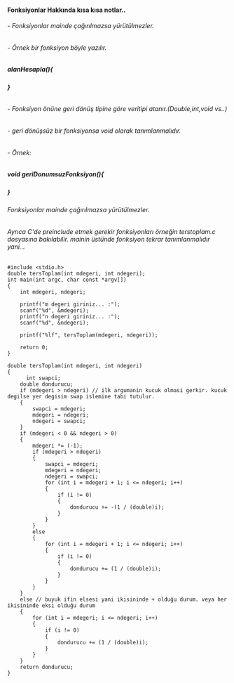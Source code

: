 #### Fonksiyonlar Hakkında kısa kısa notlar..
###### - Fonksiyonlar mainde çağırılmazsa yürütülmezler.
###### - Örnek bir fonksiyon böyle yazılır.
###### 
##### alanHesapla(){


##### }
###### 
###### - Fonksiyon önüne geri dönüş tipine göre veritipi atanır.(Double,int,void vs..)
###### - geri dönüşsüz bir fonksiyonsa void olarak tanımlanmalıdır.
###### - Örnek:
##### void geriDonumsuzFonksiyon(){

##### }

###### Fonksiyonlar mainde çağırılmazsa yürütülmezler.
###### Ayrıca C'de preinclude etmek gerekir fonksiyonları örneğin terstoplam.c dosyasına bakılabilir. mainin üstünde fonksiyon tekrar tanımlanmalıdır yani...
```ckodu
#include <stdio.h>
double tersToplam(int mdegeri, int ndegeri);
int main(int argc, char const *argv[])
{
    int mdegeri, ndegeri;

    printf("m degeri giriniz... :");
    scanf("%d", &mdegeri);
    printf("n degeri giriniz... :");
    scanf("%d", &ndegeri);

    printf("%lf", tersToplam(mdegeri, ndegeri));

    return 0;
}

double tersToplam(int mdegeri, int ndegeri)
{
      int swapci;
    double dondurucu;
    if (mdegeri > ndegeri) // ilk argumanin kucuk olmasi gerkir. kucuk degilse yer degisim swap islemine tabi tutulur.
    {
        swapci = mdegeri;
        mdegeri = ndegeri;
        ndegeri = swapci;
    }
    if (mdegeri < 0 && ndegeri > 0)
    {
        mdegeri *= (-1);
        if (mdegeri > ndegeri)
        {
            swapci = mdegeri;
            mdegeri = ndegeri;
            ndegeri = swapci;
            for (int i = mdegeri + 1; i <= ndegeri; i++)
            {
                if (i != 0)
                {
                    dondurucu += -(1 / (double)i);
                }   
            }
        }
        else
        {
            for (int i = mdegeri + 1; i <= ndegeri; i++)
            {
                if (i != 0)
                {
                    dondurucu += (1 / (double)i);
                }
            }
        }
    }
    else // buyuk ifin elsesi yani ikisininde + olduğu durum. veya her ikisininde eksi olduğu durum
    {
        for (int i = mdegeri; i <= ndegeri; i++)
        {
            if (i != 0)
            {
                dondurucu += (1 / (double)i);
            }
        }
    }
    return dondurucu;
}
```


